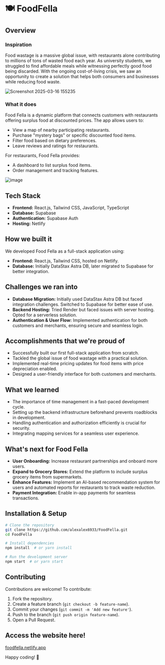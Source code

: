 # 🍽️ FoodFella

## Overview

### Inspiration
Food wastage is a massive global issue, with restaurants alone contributing to millions of tons of wasted food each year. As university students, we struggled to find affordable meals while witnessing perfectly good food being discarded. With the ongoing cost-of-living crisis, we saw an opportunity to create a solution that helps both consumers and businesses while reducing food waste.

![Screenshot 2025-03-16 155235](https://github.com/user-attachments/assets/762d4537-dad0-4fd4-9f30-79ec21889458)


### What it does
Food Fella is a dynamic platform that connects customers with restaurants offering surplus food at discounted prices. The app allows users to:

- View a map of nearby participating restaurants.
- Purchase "mystery bags" or specific discounted food items.
- Filter food based on dietary preferences.
- Leave reviews and ratings for restaurants.

For restaurants, Food Fella provides:
- A dashboard to list surplus food items.
- Order management and tracking features.

![image](https://github.com/user-attachments/assets/8ad368bc-bc2f-480f-ad27-dab3765fe918)





## Tech Stack
- **Frontend:** React.js, Tailwind CSS, JavaScript, TypeScript
- **Database:** Supabase
- **Authentication:** Supabase Auth
- **Hosting:** Netlify

## How we built it
We developed Food Fella as a full-stack application using:
- **Frontend:** React.js, Tailwind CSS, hosted on Netlify.
- **Database:** Initially DataStax Astra DB, later migrated to Supabase for better integration.

## Challenges we ran into
- **Database Migration:** Initially used DataStax Astra DB but faced integration challenges. Switched to Supabase for better ease of use.
- **Backend Hosting:** Tried Render but faced issues with server hosting. Opted for a serverless solution.
- **Authentication & User Flow:** Implemented authentication for both customers and merchants, ensuring secure and seamless login.

## Accomplishments that we're proud of
- Successfully built our first full-stack application from scratch.
- Tackled the global issue of food wastage with a practical solution.
- Implemented real-time pricing updates for food items with price depreciation enabled.
- Designed a user-friendly interface for both customers and merchants.

## What we learned
- The importance of time management in a fast-paced development cycle.
- Setting up the backend infrastructure beforehand prevents roadblocks in development.
- Handling authentication and authorization efficiently is crucial for security.
- Integrating mapping services for a seamless user experience.

## What's next for Food Fella
- **User Onboarding:** Increase restaurant partnerships and onboard more users.
- **Expand to Grocery Stores:** Extend the platform to include surplus grocery items from supermarkets.
- **Enhance Features:** Implement an AI-based recommendation system for users and automated reports for restaurants to track waste reduction.
- **Payment Integration:** Enable in-app payments for seamless transactions.

## Installation & Setup
```bash
# Clone the repository
git clone https://github.com/alexalex6933/FoodFella.git
cd FoodFella

# Install dependencies
npm install  # or yarn install

# Run the development server
npm start  # or yarn start
```

## Contributing
Contributions are welcome! To contribute:

1. Fork the repository.
2. Create a feature branch (`git checkout -b feature-name`).
3. Commit your changes (`git commit -m 'Add new feature'`).
4. Push to the branch (`git push origin feature-name`).
5. Open a Pull Request.

## Access the website here!
[foodfella.netlify.app](https://foodfella.netlify.app/)

Happy coding! 🚀

